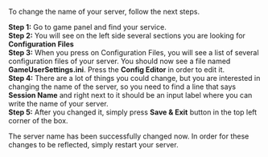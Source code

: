 To change the name of your server, follow the next steps.

**Step 1:** Go to game panel and find your service.  
**Step 2:** You will see on the left side several sections you are looking for **Configuration Files**  
**Step 3:** When you press on Configuration Files, you will see a list of several configuration files of your server. You should now see a file named **GameUserSettings.ini**. Press the **Config Editor** in order to edit it.  
**Step 4:** There are a lot of things you could change, but you are interested in changing the name of the server, so you need to find a line that says **Session Name** and right next to it should be an input label where you can write the name of your server.  
**Step 5:** After you changed it, simply press **Save & Exit** button in the top left corner of the box.

The server name has been successfully changed now. In order for these changes to be reflected, simply restart your server.